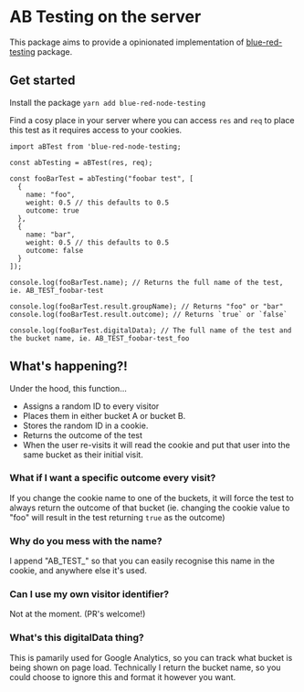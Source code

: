 # AB Testing on the server
This package aims to provide a opinionated implementation of [blue-red-testing]([https://github.com/gyfchong/blue-red-testing) package.

## Get started

Install the package
`yarn add blue-red-node-testing`

Find a cosy place in your server where you can access `res` and `req` to place this test as it requires access to your cookies.
```
import aBTest from 'blue-red-node-testing;

const abTesting = aBTest(res, req);

const fooBarTest = abTesting("foobar test", [
  {
    name: "foo",
    weight: 0.5 // this defaults to 0.5
    outcome: true
  },
  {
    name: "bar",
    weight: 0.5 // this defaults to 0.5
    outcome: false
  }
]);

console.log(fooBarTest.name); // Returns the full name of the test, ie. AB_TEST_foobar-test

console.log(fooBarTest.result.groupName); // Returns "foo" or "bar"
console.log(fooBarTest.result.outcome); // Returns `true` or `false`

console.log(fooBarTest.digitalData); // The full name of the test and the bucket name, ie. AB_TEST_foobar-test_foo
```

## What's happening?!
Under the hood, this function...
* Assigns a random ID to every visitor
* Places them in either bucket A or bucket B.
* Stores the random ID in a cookie.
* Returns the outcome of the test
* When the user re-visits it will read the cookie and put that user into the same bucket as their initial visit.

### What if I want a specific outcome every visit?
If you change the cookie name to one of the buckets, it will force the test to always return the outcome of that bucket (ie. changing the cookie value to "foo" will result in the test returning `true` as the outcome)

### Why do you mess with the name?
I append "AB_TEST_" so that you can easily recognise this name in the cookie, and anywhere else it's used.

### Can I use my own visitor identifier?
Not at the moment. (PR's welcome!)

### What's this digitalData thing?
This is pamarily used for Google Analytics, so you can track what bucket is being shown on page load. Technically I return the bucket name, so you could choose to ignore this and format it however you want.